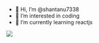 - 👋 Hi, I’m @shantanu7338
- 👀 I’m interested in coding
- 🌱 I’m currently learning reactjs
<img src="https://github.com/shantanu7338/profile.git/profile.jpg" />
<!---
shantanu7338/shantanu7338 is a ✨ special ✨ repository because its `README.md` (this file) appears on your GitHub profile.
You can click the Preview link to take a look at your changes.
--->
